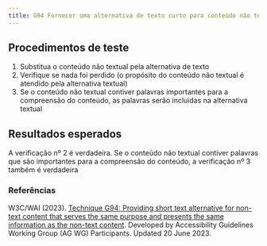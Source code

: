 ```yaml
---
title: G94 Fornecer uma alternativa de texto curto para conteúdo não textual que atenda ao mesmo propósito e apresente as mesmas informações que o conteúdo não textual
---
```


## Procedimentos de teste

1. Substitua o conteúdo não textual pela alternativa de texto
2. Verifique se nada foi perdido (o propósito do conteúdo não textual é atendido pela alternativa textual)
3. Se o conteúdo não textual contiver palavras importantes para a compreensão do conteúdo, as palavras serão incluídas na alternativa textual

## Resultados esperados
A verificação nº 2 é verdadeira. Se o conteúdo não textual contiver palavras que são importantes para a compreensão do conteúdo, a verificação nº 3 também é verdadeira


### Referências

W3C/WAI (2023). [Technique G94: Providing short text alternative for non-text content that serves the same purpose and presents the same information as the non-text content](https://www.w3.org/WAI/WCAG21/Techniques/general/G94). Developed by Accessibility Guidelines Working Group (AG WG) Participants. Updated 20 June 2023.
